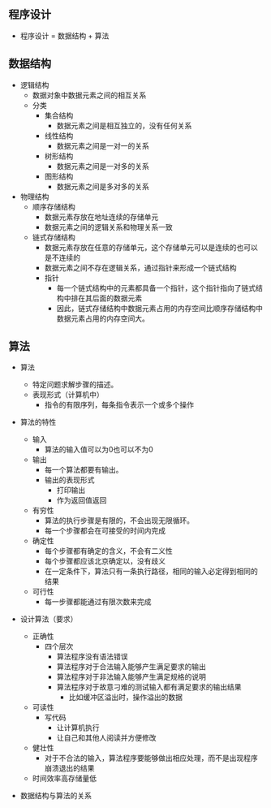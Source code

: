 ## 程序设计
- 程序设计 = 数据结构 + 算法


## 数据结构
- 逻辑结构
	- 数据对象中数据元素之间的相互关系
	- 分类
		- 集合结构
			- 数据元素之间是相互独立的，没有任何关系
		- 线性结构
			- 数据元素之间是一对一的关系
		- 树形结构
			- 数据元素之间是一对多的关系
		- 图形结构
			- 数据元素之间是多对多的关系
- 物理结构
	- 顺序存储结构
		- 数据元素存放在地址连续的存储单元
		- 数据元素之间的逻辑关系和物理关系一致
	- 链式存储结构
		- 数据元素存放在任意的存储单元，这个存储单元可以是连续的也可以是不连续的
		- 数据元素之间不存在逻辑关系，通过指针来形成一个链式结构
		- 指针
			- 每一个链式结构中的元素都具备一个指针，这个指针指向了链式结构中排在其后面的数据元素
			- 因此，链式存储结构中数据元素占用的内存空间比顺序存储结构中数据元素占用的内存空间大。

## 算法
- 算法
	- 特定问题求解步骤的描述。
	- 表现形式（计算机中）
		- 指令的有限序列，每条指令表示一个或多个操作
- 算法的特性
	- 输入
		- 算法的输入值可以为0也可以不为0
	- 输出
		- 每一个算法都要有输出。
		- 输出的表现形式
			- 打印输出
			- 作为返回值返回 
	- 有穷性
		- 算法的执行步骤是有限的，不会出现无限循环。
		- 每一个步骤都会在可接受的时间内完成
	- 确定性
		- 每个步骤都有确定的含义，不会有二义性
		- 每个步骤都应该北京确定以，没有歧义
		- 在一定条件下，算法只有一条执行路径，相同的输入必定得到相同的结果
	- 可行性
		- 每一步骤都能通过有限次数来完成
	

- 设计算法（要求）
	- 正确性
		- 四个层次	
			- 算法程序没有语法错误
			- 算法程序对于合法输入能够产生满足要求的输出
			- 算法程序对于非法输入能够产生满足规格的说明
			- 算法程序对于故意刁难的测试输入都有满足要求的输出结果
				- 比如缓冲区溢出时，操作溢出的数据
	- 可读性
		- 写代码
			- 让计算机执行
			- 让自己和其他人阅读并方便修改
	- 健壮性
		- 对于不合法的输入，算法程序要能够做出相应处理，而不是出现程序崩溃退出的结果
	- 时间效率高存储量低  

- 数据结构与算法的关系
